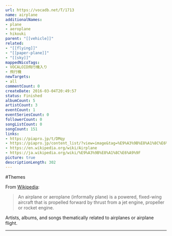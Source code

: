 ```yaml
---
url: https://vocadb.net/T/1713
name: airplane
additionalNames: 
- plane
- aeroplane
- hikouki
parent: "[[vehicle]]"
related:
- "[[flying]]"
- "[[paper-plane]]"
- "[[sky]]"
mappedNicoTags:
- VOCALOID飛行機入り
- 飛行機
newTargets:
- all
commentCount: 0
createDate: 2016-03-04T20:49:57
status: Finished
albumCount: 5
artistCount: 3
eventCount: 1
eventSeriesCount: 0
followerCount: 0
songListCount: 0
songCount: 151
links: 
- https://piapro.jp/t/DMqy
- https://piapro.jp/content_list/?view=image&tag=%E9%A3%9B%E8%A1%8C%E6%A9%9F
- https://en.wikipedia.org/wiki/Airplane
- https://ja.wikipedia.org/wiki/%E9%A3%9B%E8%A1%8C%E6%A9%9F
picture: true
descriptionLength: 302
---
```


#Themes

From [Wikipedia](https://en.wikipedia.org/wiki/Airplane):
> An airplane or aeroplane (informally plane) is a powered, fixed-wing aircraft that is propelled forward by thrust from a jet engine, propeller or rocket engine.

Artists, albums, and songs thematically related to airplanes or airplane flight.

---

